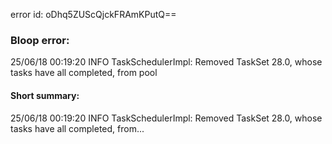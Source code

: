 error id: oDhq5ZUScQjckFRAmKPutQ==
### Bloop error:

25/06/18 00:19:20 INFO TaskSchedulerImpl: Removed TaskSet 28.0, whose tasks have all completed, from pool
#### Short summary: 

25/06/18 00:19:20 INFO TaskSchedulerImpl: Removed TaskSet 28.0, whose tasks have all completed, from...